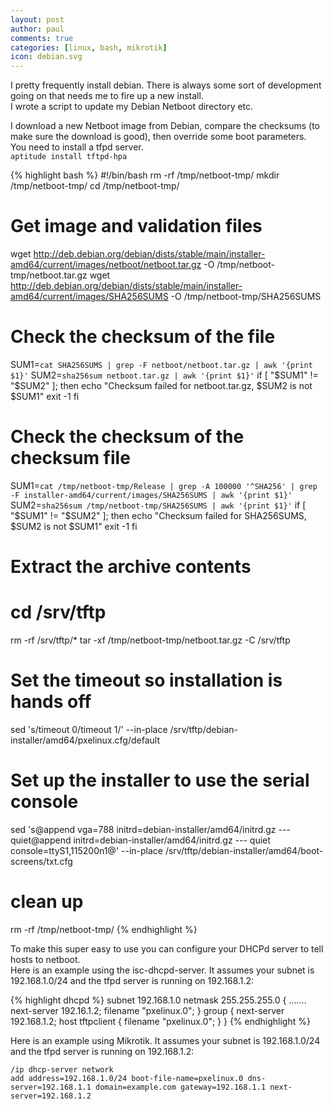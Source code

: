 ```yaml
---
layout: post
author: paul
comments: true
categories: [linux, bash, mikrotik]
icon: debian.svg
---
```

I pretty frequently install debian. There is always some sort of development going on that needs me to fire up a new install.  
I wrote a script to update my Debian Netboot directory etc.

I download a new Netboot image from Debian, compare the checksums (to make sure the download is good), then override some boot parameters.  
You need to install a tfpd server.  
`aptitude install tftpd-hpa`

{% highlight bash %}
#!/bin/bash
rm -rf /tmp/netboot-tmp/
mkdir /tmp/netboot-tmp/
cd /tmp/netboot-tmp/


# Get image and validation files
wget http://deb.debian.org/debian/dists/stable/main/installer-amd64/current/images/netboot/netboot.tar.gz -O /tmp/netboot-tmp/netboot.tar.gz
wget http://deb.debian.org/debian/dists/stable/main/installer-amd64/current/images/SHA256SUMS -O /tmp/netboot-tmp/SHA256SUMS

# Check the checksum of the file
SUM1=`cat SHA256SUMS | grep -F netboot/netboot.tar.gz | awk '{print $1}'`
SUM2=`sha256sum netboot.tar.gz | awk '{print $1}'`
if [ "$SUM1" != "$SUM2" ]; then
        echo "Checksum failed for netboot.tar.gz, $SUM2 is not $SUM1"
        exit -1
fi

# Check the checksum of the checksum file
SUM1=`cat /tmp/netboot-tmp/Release | grep -A 100000 '^SHA256' | grep -F installer-amd64/current/images/SHA256SUMS | awk '{print $1}'`
SUM2=`sha256sum /tmp/netboot-tmp/SHA256SUMS | awk '{print $1}'`
if [ "$SUM1" != "$SUM2" ]; then
        echo "Checksum failed for SHA256SUMS, $SUM2 is not $SUM1"
        exit -1
fi

# Extract the archive contents
# cd /srv/tftp
rm -rf /srv/tftp/*
tar -xf /tmp/netboot-tmp/netboot.tar.gz -C /srv/tftp

# Set the timeout so installation is hands off
sed 's/timeout 0/timeout 1/' --in-place /srv/tftp/debian-installer/amd64/pxelinux.cfg/default

# Set up the installer to use the serial console
sed 's@append vga=788 initrd=debian-installer/amd64/initrd.gz --- quiet@append initrd=debian-installer/amd64/initrd.gz --- quiet console=ttyS1,115200n1@' --in-place /srv/tftp/debian-installer/amd64/boot-screens/txt.cfg

# clean up
rm -rf /tmp/netboot-tmp/
{% endhighlight %}

To make this super easy to use you can configure your DHCPd server to tell hosts to netboot.  
Here is an example using the isc-dhcpd-server. It assumes your subnet is 192.168.1.0/24 and the tfpd server is running on 192.168.1.2:

{% highlight dhcpd %}
subnet 192.168.1.0 netmask 255.255.255.0 {
    .......
    next-server 192.16.1.2;
    filename "pxelinux.0";
}
group {
    next-server 192.168.1.2;
    host tftpclient {
        filename "pxelinux.0";
    }
}
{% endhighlight %}

Here is an example using Mikrotik. It assumes your subnet is 192.168.1.0/24 and the tfpd server is running on 192.168.1.2:
```
/ip dhcp-server network
add address=192.168.1.0/24 boot-file-name=pxelinux.0 dns-server=192.168.1.1 domain=example.com gateway=192.168.1.1 next-server=192.168.1.2
```
